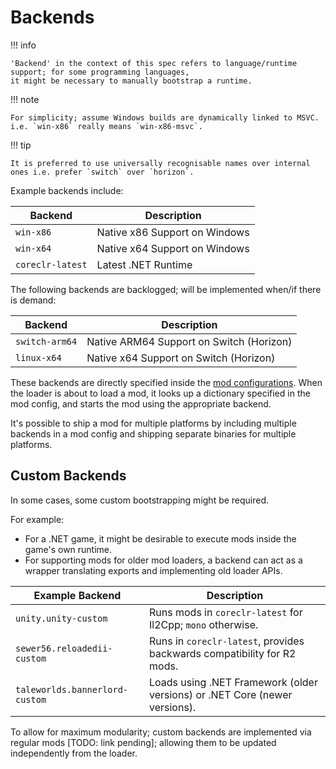 ﻿# Backends

!!! info

    'Backend' in the context of this spec refers to language/runtime support; for some programming languages, 
    it might be necessary to manually bootstrap a runtime.  

!!! note

    For simplicity; assume Windows builds are dynamically linked to MSVC.
    i.e. `win-x86` really means `win-x86-msvc`.  

!!! tip

    It is preferred to use universally recognisable names over internal ones i.e. prefer `switch` over `horizon`.

Example backends include:  

| Backend          | Description                              |
|------------------|------------------------------------------|
| `win-x86`        | Native x86 Support on Windows            |
| `win-x64`        | Native x64 Support on Windows            |
| `coreclr-latest` | Latest .NET Runtime                      |

The following backends are backlogged; will be implemented when/if there is demand:  

| Backend        | Description                              |
|----------------|------------------------------------------|
| `switch-arm64` | Native ARM64 Support on Switch (Horizon) |
| `linux-x64`    | Native x64 Support on Switch (Horizon)   |

These backends are directly specified inside the [mod configurations](../Configurations/Mod-Metadata.md#targets). When the loader is about to load a
mod, it looks up a dictionary specified in the mod config, and starts the mod using the appropriate backend.

It's possible to ship a mod for multiple platforms by including multiple backends in a mod config
and shipping separate binaries for multiple platforms.

## Custom Backends

In some cases, some custom bootstrapping might be required.

For example:  

- For a .NET game, it might be desirable to execute mods inside the game's own runtime.  
- For supporting mods for older mod loaders, a backend can act as a wrapper translating exports and implementing old loader APIs.  

| Example Backend                | Description                                                                |
|--------------------------------|----------------------------------------------------------------------------|
| `unity.unity-custom`           | Runs mods in `coreclr-latest` for Il2Cpp; `mono` otherwise.                |
| `sewer56.reloadedii-custom`    | Runs in `coreclr-latest`, provides backwards compatibility for R2 mods.    |
| `taleworlds.bannerlord-custom` | Loads using .NET Framework (older versions) or .NET Core (newer versions). |

To allow for maximum modularity; custom backends are implemented via regular mods [TODO: link pending]; allowing them to be updated
independently from the loader.  